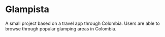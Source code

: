 # Glampista
A small project based on a travel app through Colombia. Users are able to browse through popular glamping areas in Colombia.

